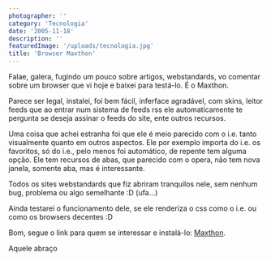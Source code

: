 ```yaml
---
photographer: ''
category: 'Tecnologia'
date: '2005-11-18'
description: ''
featuredImage: '/uploads/tecnologia.jpg'
title: 'Browser Maxthon'
---
```


Falae, galera, fugindo um pouco sobre artigos, webstandards, vo comentar sobre um browser que vi hoje e baixei para testá-lo. É o Maxthon.

Parece ser legal, instalei, foi bem fácil, inferface agradável, com skins, leitor feeds que ao entrar num sistema de feeds rss ele automaticamente te pergunta se deseja assinar o feeds do site, ente outros recursos.

Uma coisa que achei estranha foi que ele é meio parecido com o i.e. tanto visualmente quanto em outros aspectos. Ele por exemplo importa do i.e. os favoritos, só do i.e., pelo menos foi automático, de repente tem alguma opção. Ele tem recursos de abas, que parecido com o opera, não tem nova janela, somente aba, mas é interessante.

Todos os sites webstandards que fiz abriram tranquilos nele, sem nenhum bug, problema ou algo semelhante :D (ufa...)

Ainda testarei o funcionamento dele, se ele renderiza o css como o i.e. ou como os browsers decentes :D

Bom, segue o link para quem se interessar e instalá-lo: [Maxthon](http://www.maxthon.com/ 'Visitar site do Maxthon [Este link abre em uma nova janela]').

Aquele abraço
